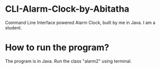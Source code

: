 # CLI-Alarm-Clock-by-Abitatha
Command Line Interface powered Alarm Clock, built by me in Java. I am a student.

# How to run the program?
The program is in Java.
Run the class "alarm2" using terminal.
